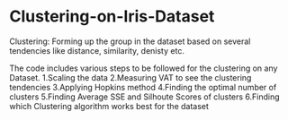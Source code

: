 # Clustering-on-Iris-Dataset

Clustering: Forming up the group in the dataset based on several tendencies like distance, similarity, denisty etc.

The code includes various steps to be followed for the clustering on any Dataset.
1.Scaling the data
2.Measuring VAT to see the clustering tendencies
3.Applying Hopkins method 
4.Finding the optimal number of clusters
5.Finding Average SSE and Silhoute Scores of clusters
6.Finding which Clustering algorithm works best for the dataset
